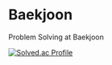 # Baekjoon
Problem Solving at Baekjoon

[![Solved.ac Profile](http://mazassumnida.wtf/api/v2/generate_badge?boj=zannisb04)](https://solved.ac/zannisb04/)
